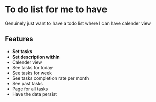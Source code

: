 # To do list for me to have 
Genuinely just want to have a todo list where I can have calender view 

## Features

- **Set tasks**
- **Set description within**
- Calender view
- See tasks for today
- See tasks for week 
- See tasks completion rate per month
- See past tasks
- Page for all tasks
- Have the data persist


